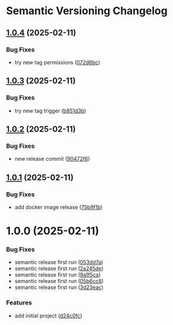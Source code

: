 # Semantic Versioning Changelog

## [1.0.4](https://github.com/TsonasIoannis/go-personal-finance-tracker/compare/v1.0.3...v1.0.4) (2025-02-11)


### Bug Fixes

* try new tag permissions ([072d6bc](https://github.com/TsonasIoannis/go-personal-finance-tracker/commit/072d6bc041d108634ee256fd53054ade6fbf8ff7))

## [1.0.3](https://github.com/TsonasIoannis/go-personal-finance-tracker/compare/v1.0.2...v1.0.3) (2025-02-11)


### Bug Fixes

* try new tag trigger ([b851d3b](https://github.com/TsonasIoannis/go-personal-finance-tracker/commit/b851d3bc154a2a4466b9ffc8160a40f3524d19f4))

## [1.0.2](https://github.com/TsonasIoannis/go-personal-finance-tracker/compare/v1.0.1...v1.0.2) (2025-02-11)


### Bug Fixes

* new release commit ([90472f6](https://github.com/TsonasIoannis/go-personal-finance-tracker/commit/90472f6749bfc13a27f161438cc69452c14209c0))

## [1.0.1](https://github.com/TsonasIoannis/go-personal-finance-tracker/compare/v1.0.0...v1.0.1) (2025-02-11)


### Bug Fixes

* add docker image release ([75b9f1b](https://github.com/TsonasIoannis/go-personal-finance-tracker/commit/75b9f1b9b8ba3e79ec9052b975fa37c09f069174))

# 1.0.0 (2025-02-11)


### Bug Fixes

* semantic release first run ([053dd7a](https://github.com/TsonasIoannis/go-personal-finance-tracker/commit/053dd7ac5572da7741b6716a526eaae2345819ac))
* semantic release first run ([2a245de](https://github.com/TsonasIoannis/go-personal-finance-tracker/commit/2a245dee3f640c33f39c6bb6cf0b5f3aa09438a0))
* semantic release first run ([9a1f5ca](https://github.com/TsonasIoannis/go-personal-finance-tracker/commit/9a1f5ca60a306da4706e4f9dd56d52562f8b436c))
* semantic release first run ([05b6cc8](https://github.com/TsonasIoannis/go-personal-finance-tracker/commit/05b6cc8fa1bd9bc2288e95287aabdff72027b96d))
* semantic release first run ([3d23eac](https://github.com/TsonasIoannis/go-personal-finance-tracker/commit/3d23eaca2c9ee88bd0643bd7446345bf6f04b86c))


### Features

* add initial project ([d24c0fc](https://github.com/TsonasIoannis/go-personal-finance-tracker/commit/d24c0fc6f1e76ce528663acad0b50a550b92c1e1))
